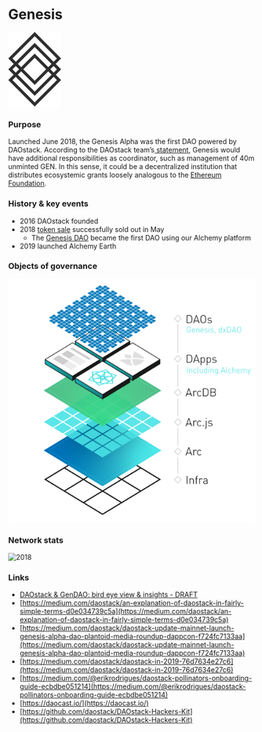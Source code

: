 # Genesis



![DAOstack](../.gitbook/assets/daostack.png)

### Purpose

Launched June 2018, the Genesis Alpha was the first DAO powered by DAOstack. According to the DAOstack team’s[ statement](https://daotalk.org/t/q1-2019-genesis-dao-update/448), Genesis would have additional responsibilities as coordinator, such as management of 40m unminted GEN. In this sense, it could be a decentralized institution that distributes ecosystemic grants loosely analogous to the [Ethereum Foundation](https://www.ethereum.org/devgrants).

### **History & key events**

* 2016 DAOstack founded
* 2018 [token sale](https://medium.com/daostack/daostack-token-sale-successfully-concluded-ec813e7adc6b) successfully sold out in May
  * The [Genesis DAO](https://alchemy.daostack.io/dao/0xa3f5411cfc9eee0dd108bf0d07433b6dd99037f1) became the first DAO using our Alchemy platform
* 2019 launched Alchemy Earth

### Objects of governance

![underlying tech stack](../.gitbook/assets/image%20%287%29.png)

### Network stats

![2018](https://lh4.googleusercontent.com/xFvqqf4XuZYhwkXUUEmaJ6gWRHfqQr1Gxb7C4yEX8y9blAoHoEmf_3LBPYXfpg9kKHIgbDuHrzxpu06yyWudmVBFrZT9JySNBWm1JjVIlPOJ6FnzjOaBGLIcumtnjiurb-qeaaq8)

### **Links**

* [DAOstack & GenDAO: bird eye view & insights - DRAFT](https://docs.google.com/document/d/1gTQV5RflcskKVJBoG1ehrJGjnJA4SkM1wM8vyjD9EYo/edit?usp=sharing)
* [https://medium.com/daostack/an-explanation-of-daostack-in-fairly-simple-terms-d0e034739c5a](https://medium.com/daostack/an-explanation-of-daostack-in-fairly-simple-terms-d0e034739c5a)
* [https://medium.com/daostack/daostack-update-mainnet-launch-genesis-alpha-dao-plantoid-media-roundup-dappcon-f724fc7133aa](https://medium.com/daostack/daostack-update-mainnet-launch-genesis-alpha-dao-plantoid-media-roundup-dappcon-f724fc7133aa)
* [https://medium.com/daostack/daostack-in-2019-76d7634e27c6](https://medium.com/daostack/daostack-in-2019-76d7634e27c6)
* [https://medium.com/@erikrodrigues/daostack-pollinators-onboarding-guide-ecbdbe051214](https://medium.com/@erikrodrigues/daostack-pollinators-onboarding-guide-ecbdbe051214)
* [https://daocast.io/](https://daocast.io/)
* [https://github.com/daostack/DAOstack-Hackers-Kit](https://github.com/daostack/DAOstack-Hackers-Kit)


